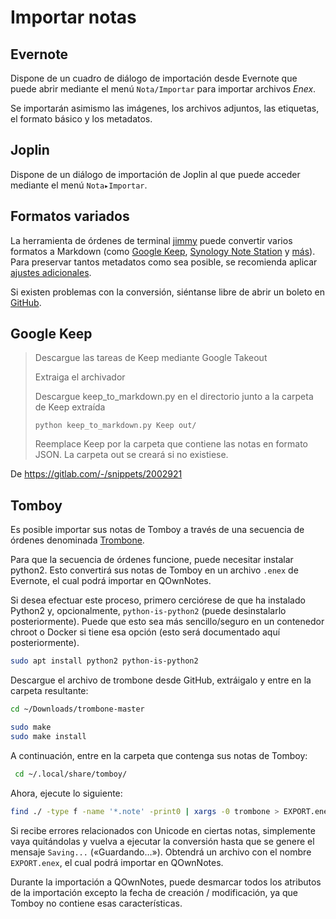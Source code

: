 # Importar notas

## Evernote

Dispone de un cuadro de diálogo de importación desde Evernote que puede abrir mediante el menú `Nota/Importar` para importar archivos _Enex_.

Se importarán asimismo las imágenes, los archivos adjuntos, las etiquetas, el formato básico y los metadatos.

## Joplin

Dispone de un diálogo de importación de Joplin al que puede acceder mediante el menú `Nota▸Importar`.

## Formatos variados

La herramienta de órdenes de terminal [jimmy](https://github.com/marph91/jimmy) puede convertir varios formatos a Markdown (como [Google Keep](https://marph91.github.io/jimmy/formats/google_keep/), [Synology Note Station](https://marph91.github.io/jimmy/formats/synology_note_station/) y [más](https://marph91.github.io/jimmy/)). Para preservar tantos metadatos como sea posible, se recomienda aplicar [ajustes adicionales](https://marph91.github.io/jimmy/import_instructions/#qownnotes).

Si existen problemas con la conversión, siéntanse libre de abrir un boleto en [GitHub](https://github.com/marph91/jimmy/issues).

## Google Keep

> Descargue las tareas de Keep mediante Google Takeout
> 
> Extraiga el archivador
> 
> Descargue keep_to_markdown.py en el directorio junto a la carpeta de Keep extraída
> 
>     python keep_to_markdown.py Keep out/
>     
> 
> Reemplace Keep por la carpeta que contiene las notas en formato JSON. La carpeta out se creará si no existiese.

De <https://gitlab.com/-/snippets/2002921>

## Tomboy

Es posible importar sus notas de Tomboy a través de una secuencia de órdenes denominada [Trombone](https://github.com/samba/trombone).

Para que la secuencia de órdenes funcione, puede necesitar instalar python2. Esto convertirá sus notas de Tomboy en un archivo `.enex` de Evernote, el cual podrá importar en QOwnNotes.

Si desea efectuar este proceso, primero cerciórese de que ha instalado Python2 y, opcionalmente, `python-is-python2` (puede desinstalarlo posteriormente). Puede que esto sea más sencillo/seguro en un contenedor chroot o Docker si tiene esa opción (esto será documentado aquí posteriormente).

```bash
sudo apt install python2 python-is-python2
```

Descargue el archivo de trombone desde GitHub, extráigalo y entre en la carpeta resultante:

```bash
cd ~/Downloads/trombone-master

sudo make
sudo make install
```

A continuación, entre en la carpeta que contenga sus notas de Tomboy:

```bash
 cd ~/.local/share/tomboy/
```

Ahora, ejecute lo siguiente:

```bash
find ./ -type f -name '*.note' -print0 | xargs -0 trombone > EXPORT.enex
```

Si recibe errores relacionados con Unicode en ciertas notas, simplemente vaya quitándolas y vuelva a ejecutar la conversión hasta que se genere el mensaje `Saving...` («Guardando…»). Obtendrá un archivo con el nombre `EXPORT.enex`, el cual podrá importar en QOwnNotes.

Durante la importación a QOwnNotes, puede desmarcar todos los atributos de la importación excepto la fecha de creación / modificación, ya que Tomboy no contiene esas características.
